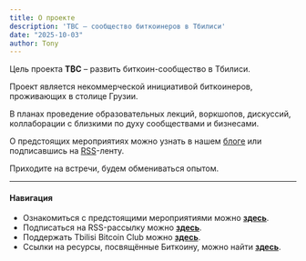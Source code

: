 ```yaml
---
title: О проекте
description: 'TBC – сообщество биткоинеров в Тбилиси'
date: "2025-10-03"
author: Tony
---
```


Цель проекта **T₿C** – развить биткоин-сообщество в Тбилиси.

Проект является некоммерческой инициативой биткоинеров, проживающих в столице Грузии.

В планах проведение образовательных лекций, воркшопов, дискуссий, коллаборации с близкими по духу сообществами и бизнесами.

О предстоящих мероприятиях можно узнать в нашем [блоге](/posts) или подписавшись на [RSS](/web/index.xml)-ленту.

Приходите на встречи, будем обмениваться опытом.

---

#### Навигация

- Ознакомиться с предстоящими мероприятиями можно **[здесь](/posts)**.
- Подписаться на RSS-рассылку можно **[здесь](/web/index.xml)**.
- Поддержать Tbilisi Bitcoin Club можно **[здесь](/pages/support)**.
- Ссылки на ресурсы, посвящённые Биткоину, можно найти **[здесь](/pages/bitcoin)**.
